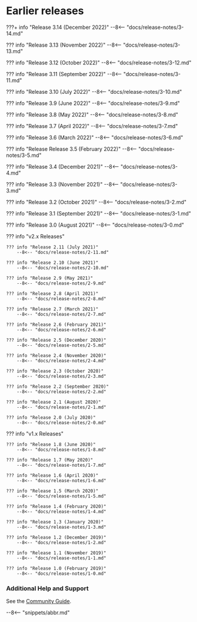 <!-- SPDX-License-Identifier: CC-BY-4.0 -->
<!-- Copyright Contributors to the Egeria project. -->


# Earlier releases

???+ info "Release 3.14 (December 2022)"
    --8<-- "docs/release-notes/3-14.md"

??? info "Release 3.13 (November 2022)"
    --8<-- "docs/release-notes/3-13.md"

??? info "Release 3.12 (October 2022)"
    --8<-- "docs/release-notes/3-12.md"

??? info "Release 3.11 (September 2022)"
    --8<-- "docs/release-notes/3-11.md"

??? info "Release 3.10 (July 2022)"
    --8<-- "docs/release-notes/3-10.md"

??? info "Release 3.9 (June 2022)"
    --8<-- "docs/release-notes/3-9.md"

??? info "Release 3.8 (May 2022)"
    --8<-- "docs/release-notes/3-8.md"

??? info "Release 3.7 (April 2022)"
    --8<-- "docs/release-notes/3-7.md"

??? info "Release 3.6 (March 2022)"
    --8<-- "docs/release-notes/3-6.md"

??? info "Release Release 3.5 (February 2022)"
    --8<-- "docs/release-notes/3-5.md"

??? info "Release 3.4 (December 2021)"
    --8<-- "docs/release-notes/3-4.md"

??? info "Release 3.3 (November 2021)"
    --8<-- "docs/release-notes/3-3.md"

??? info "Release 3.2 (October 2021)"
    --8<-- "docs/release-notes/3-2.md"

??? info "Release 3.1 (September 2021)"
    --8<-- "docs/release-notes/3-1.md"

??? info "Release 3.0 (August 2021)"
    --8<-- "docs/release-notes/3-0.md"

??? info "v2.x Releases"

    ??? info "Release 2.11 (July 2021)"
        --8<-- "docs/release-notes/2-11.md"

    ??? info "Release 2.10 (June 2021)"
        --8<-- "docs/release-notes/2-10.md"

    ??? info "Release 2.9 (May 2021)"
        --8<-- "docs/release-notes/2-9.md"

    ??? info "Release 2.8 (April 2021)"
        --8<-- "docs/release-notes/2-8.md"

    ??? info "Release 2.7 (March 2021)"
        --8<-- "docs/release-notes/2-7.md"

    ??? info "Release 2.6 (February 2021)"
        --8<-- "docs/release-notes/2-6.md"

    ??? info "Release 2.5 (December 2020)"
        --8<-- "docs/release-notes/2-5.md"

    ??? info "Release 2.4 (November 2020)"
        --8<-- "docs/release-notes/2-4.md"

    ??? info "Release 2.3 (October 2020)"
        --8<-- "docs/release-notes/2-3.md"

    ??? info "Release 2.2 (September 2020)"
        --8<-- "docs/release-notes/2-2.md"
 
    ??? info "Release 2.1 (August 2020)"
        --8<-- "docs/release-notes/2-1.md"

    ??? info "Release 2.0 (July 2020)"
        --8<-- "docs/release-notes/2-0.md"

??? info "v1.x Releases"

    ??? info "Release 1.8 (June 2020)"
        --8<-- "docs/release-notes/1-8.md"

    ??? info "Release 1.7 (May 2020)"
        --8<-- "docs/release-notes/1-7.md"

    ??? info "Release 1.6 (April 2020)"
        --8<-- "docs/release-notes/1-6.md"

    ??? info "Release 1.5 (March 2020)"
        --8<-- "docs/release-notes/1-5.md"

    ??? info "Release 1.4 (February 2020)"
        --8<-- "docs/release-notes/1-4.md"

    ??? info "Release 1.3 (January 2020)"
        --8<-- "docs/release-notes/1-3.md"

    ??? info "Release 1.2 (December 2019)"
        --8<-- "docs/release-notes/1-2.md"

    ??? info "Release 1.1 (November 2019)"
        --8<-- "docs/release-notes/1-1.md"

    ??? info "Release 1.0 (February 2019)"
        --8<-- "docs/release-notes/1-0.md"

### Additional Help and Support

See the [Community Guide](/guides/community).

--8<-- "snippets/abbr.md"
